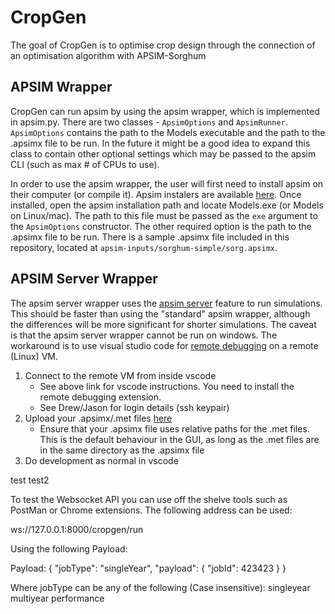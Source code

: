 # CropGen

The goal of CropGen is to optimise crop design through the connection of an
optimisation algorithm with APSIM-Sorghum

## APSIM Wrapper

CropGen can run apsim by using the apsim wrapper, which is implemented in
apsim.py. There are two classes - `ApsimOptions` and `ApsimRunner`.
`ApsimOptions` contains the path to the Models executable and the path to the
.apsimx file to be run. In the future it might be a good idea to expand this
class to contain other optional settings which may be passed to the apsim CLI
(such as max # of CPUs to use).

In order to use the apsim wrapper, the user will first need to install apsim on
their computer (or compile it). Apsim instalers are available
[here](https://registration.apsim.info/). Once installed, open the apsim
installation path and locate Models.exe (or Models on Linux/mac). The path to
this file must be passed as the `exe` argument to the `ApsimOptions`
constructor. The other required option is the path to the .apsimx file to be
run. There is a sample .apsimx file included in this repository, located at
`apsim-inputs/sorghum-simple/sorg.apsimx`.

## APSIM Server Wrapper

The apsim server wrapper uses the
[apsim server](https://apsimnextgeneration.netlify.app/usage/server) feature to
run simulations. This should be faster than using the "standard" apsim wrapper,
although the differences will be more significant for shorter simulations. The
caveat is that the apsim server wrapper cannot be run on windows. The workaround
is to use visual studio code for
[remote debugging](https://code.visualstudio.com/docs/remote/remote-overview) on
a remote (Linux) VM.

1. Connect to the remote VM from inside vscode
   - See above link for vscode instructions. You need to install the remote
     debugging extension.
   - See Drew/Jason for login details (ssh keypair)
2. Upload your .apsimx/.met files [here](https://cropgen.cgmwgp.com)
   - Ensure that your .apsimx file uses relative paths for the .met files. This
     is the default behaviour in the GUI, as long as the .met files are in the
     same directory as the .apsimx file
3. Do development as normal in vscode

test
test2

To test the Websocket API you can use off the shelve tools such as PostMan or Chrome
extensions. The following address can be used:

ws://127.0.0.1:8000/cropgen/run

Using the following Payload:

Payload:
{
    "jobType": "singleYear",
    "payload": {
        "jobId": 423423
    }
}

Where jobType can be any of the following (Case insensitive):
singleyear
multiyear
performance